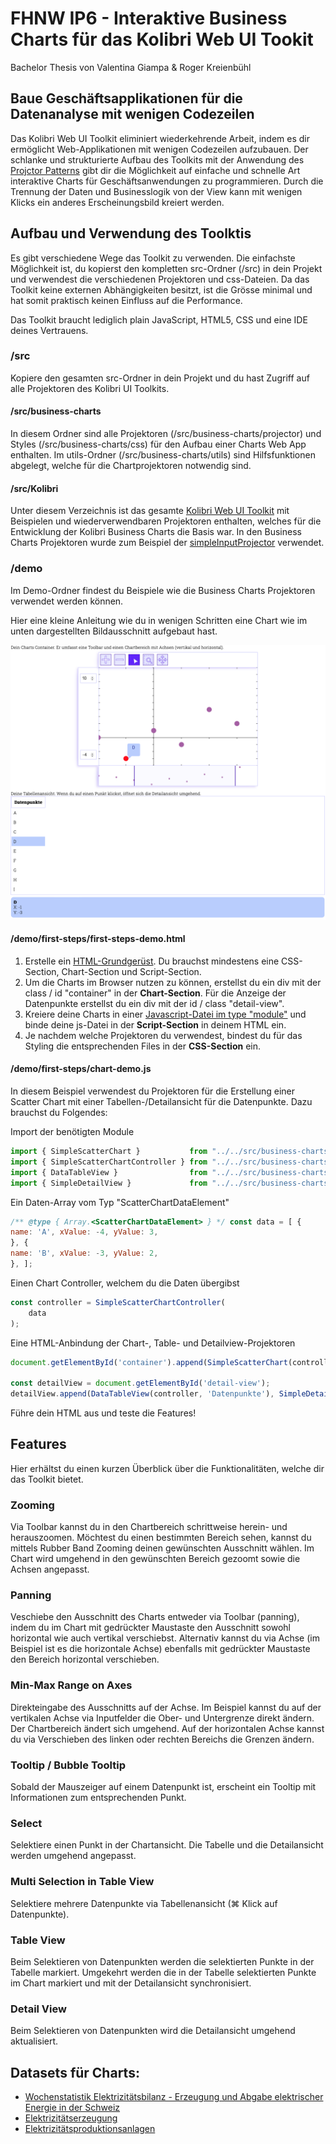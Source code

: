 # FHNW IP6 - Interaktive Business Charts für das Kolibri Web UI Tookit

Bachelor Thesis von Valentina Giampa & Roger Kreienbühl

## Baue Geschäftsapplikationen für die Datenanalyse mit wenigen Codezeilen

Das Kolibri Web UI Toolkit eliminiert wiederkehrende Arbeit, indem es dir ermöglicht Web-Applikationen mit wenigen Codezeilen aufzubauen. Der schlanke und strukturierte Aufbau des Toolkits mit der Anwendung des [Projctor Patterns](https://dierk.github.io/Home/projectorPattern/ProjectorPattern.html) gibt dir die Möglichkeit auf einfache und schnelle Art interaktive Charts für Geschäftsanwendungen zu programmieren.
Durch die Trennung der Daten und Businesslogik von der View kann mit wenigen Klicks ein anderes Erscheinungsbild kreiert werden.

## Aufbau und Verwendung des Toolktis

Es gibt verschiedene Wege das Toolkit zu verwenden. Die einfachste Möglichkeit ist, du kopierst den kompletten src-Ordner (/src) in dein Projekt und verwendest die verschiedenen Projektoren und css-Dateien. Da das Toolkit keine externen Abhängigkeiten besitzt, ist die Grösse minimal und hat somit praktisch keinen Einfluss auf die Performance.

Das Toolkit braucht lediglich plain JavaScript, HTML5, CSS und eine IDE deines Vertrauens.

### /src

Kopiere den gesamten src-Ordner in dein Projekt und du hast Zugriff auf alle Projektoren des Kolibri UI Toolkits.

#### /src/business-charts

In diesem Ordner sind alle Projektoren (/src/business-charts/projector) und Styles (/src/business-charts/css) für den Aufbau einer Charts Web App enthalten. Im utils-Ordner (/src/business-charts/utils) sind Hilfsfunktionen abgelegt, welche für die Chartprojektoren notwendig sind.

#### /src/Kolibri

Unter diesem Verzeichnis ist das gesamte [Kolibri Web UI Toolkit](https://github.com/webengineering-fhnw/Kolibri/) mit Beispielen und wiederverwendbaren Projektoren enthalten, welches für die Entwicklung der Kolibri Business Charts die Basis war. In den Business Charts Projektoren wurde zum Beispiel der [simpleInputProjector](src/Kolibri/docs/src/kolibri/projector/simpleForm/simpleInputProjector.js) verwendet.


### /demo

Im Demo-Ordner findest du Beispiele wie die Business Charts Projektoren verwendet werden können. 

Hier eine kleine Anleitung wie du in wenigen Schritten eine Chart wie im unten dargestellten Bildausschnitt aufgebaut hast.

![Auscchnitt Demo App](demo/assets/images/first-steps-demo.png "DemoApp")

#### /demo/first-steps/first-steps-demo.html

1. Erstelle ein [HTML-Grundgerüst](demo/first-steps/first-steps-demo.html). Du brauchst mindestens eine CSS-Section, Chart-Section und Script-Section.
2. Um die Charts im Browser nutzen zu können, erstellst du ein div mit der class / id "container" in der **Chart-Section**. Für die Anzeige der Datenpunkte erstellst du ein div mit der id / class "detail-view".
2. Kreiere deine Charts in einer [Javascript-Datei im type "module"](demo/first-steps/chart-demo.js) und binde deine js-Datei in der **Script-Section** in deinem HTML ein.
3. Je nachdem welche Projektoren du verwendest, bindest du für das Styling die entsprechenden Files in der **CSS-Section** ein.

#### /demo/first-steps/chart-demo.js

In diesem Beispiel verwendest du Projektoren für die Erstellung einer Scatter Chart mit einer Tabellen-/Detailansicht für die Datenpunkte. 
Dazu brauchst du Folgendes:

Import der benötigten Module
``` js
import { SimpleScatterChart }           from "../../src/business-charts/projector/simpleScatterChart/simpleScatterChartProjector.js";
import { SimpleScatterChartController } from "../../src/business-charts/projector/simpleScatterChart/simpleScatterChartController.js";
import { DataTableView }                from "../../src/business-charts/projector/dataTableView/dataTableViewProjector.js";
import { SimpleDetailView }             from "../../src/business-charts/projector/simpleDetailView/simpleDetailViewProjector.js";
```

Ein Daten-Array vom Typ "ScatterChartDataElement"
``` js
/** @type { Array.<ScatterChartDataElement> } */ const data = [ {
name: 'A', xValue: -4, yValue: 3,
}, {
name: 'B', xValue: -3, yValue: 2,
}, ];
```

Einen Chart Controller, welchem du die Daten übergibst
``` js
const controller = SimpleScatterChartController(
    data
);
```

Eine HTML-Anbindung der Chart-, Table- und Detailview-Projektoren 
``` js
document.getElementById('container').append(SimpleScatterChart(controller));

const detailView = document.getElementById('detail-view');
detailView.append(DataTableView(controller, 'Datenpunkte'), SimpleDetailView(controller));
```

Führe dein HTML aus und teste die Features!

## Features

Hier erhältst du einen kurzen Überblick über die Funktionalitäten, welche dir das Toolkit bietet.

### Zooming

Via Toolbar kannst du in den Chartbereich schrittweise herein- und herauszoomen. 
Möchtest du einen bestimmten Bereich sehen, kannst du mittels Rubber Band Zooming deinen gewünschten Ausschnitt wählen. Im Chart wird umgehend in den gewünschten Bereich gezoomt sowie die Achsen angepasst.

### Panning

Veschiebe den Ausschnitt des Charts entweder via Toolbar (panning), indem du im Chart mit gedrückter Maustaste den Ausschnitt sowohl horizontal wie auch vertikal verschiebst. Alternativ kannst du via Achse (im Beispiel ist es die horizontale Achse) ebenfalls mit gedrückter Maustaste den Bereich horizontal verschieben.

### Min-Max Range on Axes

Direkteingabe des Ausschnitts auf der Achse. 
Im Beispiel kannst du auf der vertikalen Achse via Inputfelder die Ober- und Untergrenze direkt ändern. Der Chartbereich ändert sich umgehend.
Auf der horizontalen Achse kannst du via Verschieben des linken oder rechten Bereichs die Grenzen ändern.

### Tooltip / Bubble Tooltip

Sobald der Mauszeiger auf einem Datenpunkt ist, erscheint ein Tooltip mit Informationen zum entsprechenden Punkt.

### Select

Selektiere einen Punkt in der Chartansicht. Die Tabelle und die Detailansicht werden umgehend angepasst.

### Multi Selection in Table View

Selektiere mehrere Datenpunkte via Tabellenansicht (⌘ Klick auf Datenpunkte).

### Table View

Beim Selektieren von Datenpunkten werden die selektierten Punkte in der Tabelle markiert.
Umgekehrt werden die in der Tabelle selektierten Punkte im Chart markiert und mit der Detailansicht synchronisiert.

### Detail View

Beim Selektieren von Datenpunkten wird die Detailansicht umgehend aktualisiert.

## Datasets für Charts:

- [Wochenstatistik Elektrizitätsbilanz - Erzeugung und Abgabe elektrischer Energie in der Schweiz](https://opendata.swiss/de/dataset/wochenstatistik-elektrizitatsbilanz-erzeugung-und-abgabe-elektrischer-energie-in-der-schweiz)
- [Elektrizitätserzeugung](https://opendata.swiss/de/dataset/elektrizitatserzeugung)
- [Elektrizitätsproduktionsanlagen](https://opendata.swiss/de/dataset/elektrizitatsproduktionsanlagen)

